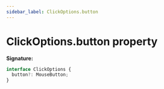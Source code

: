 ```yaml
---
sidebar_label: ClickOptions.button
---
```


# ClickOptions.button property

**Signature:**

```typescript
interface ClickOptions {
  button?: MouseButton;
}
```
